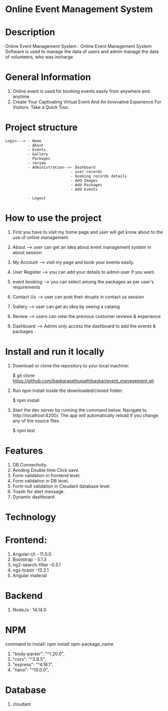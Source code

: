 # Online Event Management System 
# Description

Online Event Management System :
Online Event Management System Software  is used to manage the data of users and admin manage the data of volunteers,
who was incharge

# General Information

1.  Online event is used for booking events easily from anywhere and anytime.
2.  Create Your Captivating Virtual Event And An Innovative Experience For Visitors. Take a Quick Tour. 

# Project structure

    Login---> - Home
              - About
              - Events
              - Gallery
              - Packages
              - review
              - Administration-->- Dashboard
                                 - user records
                                 - booking records details
                                 - Add Images
                                 - Add Packages
                                 - Add Events

              - Logout

# How to use the project

1.  First you have to visit my home page and user will get know about to the use of online management.

2.  About --> user can get an idea about event management system in about session

3.  My Account --> visit my page and book your events easily.

4.  User Register --> you can add your details to admin user if you want.

5.  event booking --> you can select among the packages as per user's requirements

6.  Contact Us --> user can post their doupts in contact us session

7.  Gallery --> user can get an idea by seeing a catalog

8.  Review --> users can view the previous customer reviews & experience

9.  Dashboard --> Admin only access the dashboard to add the events & packages .


# Install and run it locally

1.  Download or clone the repository to your local machine:

    $ git clone https://github.com/baskarasethupathibaskar/event_management.git

2.  Run npm install inside the downloaded/cloned folder:

    $ npm install

3.  Start the dev server by running the command below. Navigate to http://localhost:4200/.
    The app will automatically reload if you change any of the source files.

    $ npm test

# Features

1. DB Connectivity.
2. Avoding Double time Click save.
3. Form validation in frontend level.
4. Form validation in DB level.
5. Form null validation in Cloudant database level.
6. Toastr for alert message.
7. Dynamic dashboard.

# Technology

# Frontend:

1. Angular-cli - 11.0.0
2. Bootstrap - 5.1.3
3. ng2-search-filter -0.5.1
4. ngx-toastr -13.2.1
5. Angular material

# Backend

1. NodeJs : 14.14.0

# NPM

command to install: npm install npm-package_name

1. "body-parser": "^1.20.0",
2. "cors": "^2.8.5",
3. "express": "^4.18.1",
4. "nano": "^10.0.0",

# Database

1. cloudant
